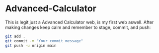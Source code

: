 # Advanced-Calculator
This is legit just a Advanced Calculator web, is my first web aswell.
After making changes keep calm and remember to stage, commit, and push:
```bash
git add .
git commit -m "Your commit message"
git push -u origin main
```

